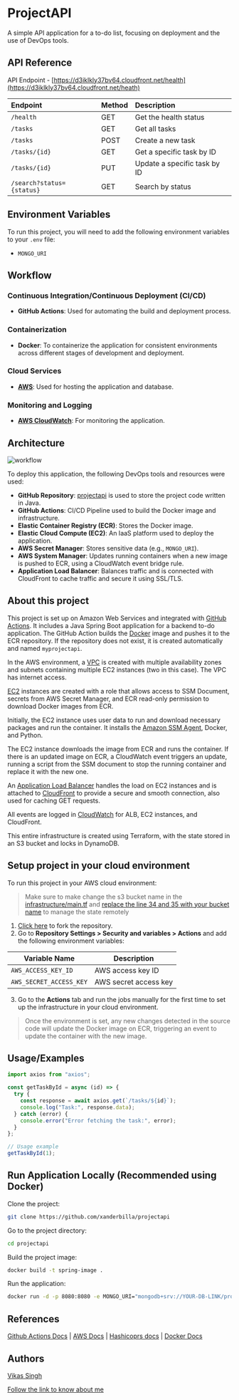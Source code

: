 # ProjectAPI

A simple API application for a to-do list, focusing on deployment and the use of DevOps tools.

## API Reference

API Endpoint - [https://d3iklkly37bv64.cloudfront.net/health](https://d3iklkly37bv64.cloudfront.net/heath)

| Endpoint                  | Method | Description                  |
| :------------------------ | :----- | :--------------------------- |
| `/health`                 | GET    | Get the health status        |
| `/tasks`                  | GET    | Get all tasks                |
| `/tasks`                  | POST   | Create a new task            |
| `/tasks/{id}`             | GET    | Get a specific task by ID    |
| `/tasks/{id}`             | PUT    | Update a specific task by ID |
| `/search?status={status}` | GET    | Search by status             |

## Environment Variables

To run this project, you will need to add the following environment variables to your `.env` file:

- `MONGO_URI`

## Workflow

### Continuous Integration/Continuous Deployment (CI/CD)

- **GitHub Actions**: Used for automating the build and deployment process.

### Containerization

- **Docker**: To containerize the application for consistent environments across different stages of development and deployment.

### Cloud Services

- **[AWS](https://aws.amazon.com)**: Used for hosting the application and database.

### Monitoring and Logging

- **[AWS CloudWatch](https://aws.amazon.com/cloudwatch)**: For monitoring the application.

## Architecture

![workflow](https://xanderbilla.s3.ap-south-1.amazonaws.com/projects/projectapi-flow.png)

To deploy this application, the following DevOps tools and resources were used:

- **GitHub Repository**: [projectapi](https://www.github.com/xanderbilla/projectapi) is used to store the project code written in Java.
- **GitHub Actions**: CI/CD Pipeline used to build the Docker image and infrastructure.
- **Elastic Container Registry (ECR)**: Stores the Docker image.
- **Elastic Cloud Compute (EC2)**: An IaaS platform used to deploy the application.
- **AWS Secret Manager**: Stores sensitive data (e.g., `MONGO_URI`).
- **AWS System Manager**: Updates running containers when a new image is pushed to ECR, using a CloudWatch event bridge rule.
- **Application Load Balancer**: Balances traffic and is connected with CloudFront to cache traffic and secure it using SSL/TLS.

## About this project

This project is set up on Amazon Web Services and integrated with [GitHub Actions](https://docker.com). It includes a Java Spring Boot application for a backend to-do application. The GitHub Action builds the [Docker](https://docker.com) image and pushes it to the ECR repository. If the repository does not exist, it is created automatically and named `myprojectapi`.

In the AWS environment, a [VPC](https://aws.amazon.com/vpc/) is created with multiple availability zones and subnets containing multiple EC2 instances (two in this case). The VPC has internet access.

[EC2](https://aws.amazon.com/ec2/) instances are created with a role that allows access to SSM Document, secrets from AWS Secret Manager, and ECR read-only permission to download Docker images from ECR.

Initially, the EC2 instance uses user data to run and download necessary packages and run the container. It installs the [Amazon SSM Agent](https://docs.aws.amazon.com/systems-manager/latest/userguide/agent-install-al2.html), Docker, and Python.

The EC2 instance downloads the image from ECR and runs the container. If there is an updated image on ECR, a CloudWatch event triggers an update, running a script from the SSM document to stop the running container and replace it with the new one.

An [Application Load Balancer](https://aws.amazon.com/elasticloadbalancing/application-load-balancer/) handles the load on EC2 instances and is attached to [CloudFront](https://aws.amazon.com/cloudfront/) to provide a secure and smooth connection, also used for caching GET requests.

All events are logged in [CloudWatch](https://aws.amazon.com/cloudwatch) for ALB, EC2 instances, and CloudFront.

This entire infrastructure is created using Terraform, with the state stored in an S3 bucket and locks in DynamoDB.

## Setup project in your cloud environment

To run this project in your AWS cloud environment:

> Make sure to make change the s3 bucket name  in the [infrastructure/main.tf](https://github.com/xanderbilla/projectapi/blob/main/infrastructure/main.tf) and [replace the line 34 and 35 with your bucket name](https://github.com/xanderbilla/projectapi/blob/main/.github/workflows/deploy.yml) to manage the state remotely 

1. [Click here](https://github.com/xanderbilla/projectapi/fork) to fork the repository.
2. Go to **Repository Settings > Security and variables > Actions** and add the following environment variables:

| Variable Name           | Description                             |
| ----------------------- | --------------------------------------- |
| `AWS_ACCESS_KEY_ID`     | AWS access key ID                       |
| `AWS_SECRET_ACCESS_KEY` | AWS secret access key                   |

3. Go to the **Actions** tab and run the jobs manually for the first time to set up the infrastructure in your cloud environment.

> Once the environment is set, any new changes detected in the source code will update the Docker image on ECR, triggering an event to update the container with the new image.

## Usage/Examples

```javascript
import axios from "axios";

const getTaskById = async (id) => {
  try {
    const response = await axios.get(`/tasks/${id}`);
    console.log("Task:", response.data);
  } catch (error) {
    console.error("Error fetching the task:", error);
  }
};

// Usage example
getTaskById(1);
```

## Run Application Locally (Recommended using Docker)

Clone the project:

```bash
git clone https://github.com/xanderbilla/projectapi
```

Go to the project directory:

```bash
cd projectapi
```

Build the project image:

```bash
docker build -t spring-image .
```

Run the application:

```bash
docker run -d -p 8080:8080 -e MONGO_URI="mongodb+srv://YOUR-DB-LINK/projectapi" --name spring-app spring-image
```

## References

[Github Actions Docs](https://docs.github.com/actions) |
[AWS Docs](https://docs.aws.amazon.com/) |
[Hashicoprs docs](https://developer.hashicorp.com/terraform/docs) |
[Docker Docs](https://docs.docker.com)

## Authors

[Vikas Singh](https://www.github.com/xanderbilla)

[Follow the link to know about me](https://xanderbilla.com)
